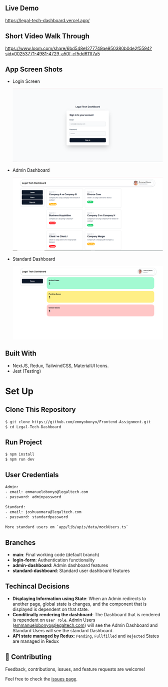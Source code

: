 ## Live Demo

https://legal-tech-dashboard.vercel.app/

## Short Video Walk Through

https://www.loom.com/share/6bd548e1277749ae950380b0de2f5594?sid=00253771-4981-4729-a50f-cf5dd611f7a5

## App Screen Shots

- Login Screen

  ![Login Screen](./public/Login-Screen.PNG)

- Admin Dashboard

  ![Admin Dashboard](./public/Admin-Dashboard.png)

- Standard Dashboard

  ![Standard Dashboard](./public/Standard-Dashboard.png)

## Built With

- NextJS, Redux, TailwindCSS, MaterialUI Icons.
- Jest (Testing)

# Set Up

## Clone This Repository

```
$ git clone https://github.com/emmyobonyo/Frontend-Assignment.git
$ cd Legal-Tech-Dashboard
```

## Run Project

```
$ npm install
$ npm run dev
```

## User Credentials

```
Admin:
- email: emmanuelobonyo@legaltech.com
- password: adminpassword

Standard:
- email: joshuaomara@legaltech.com
- password: standardpassword

More standard users om `app/lib/apis/data/mockUsers.ts`
```

## Branches

- **main**: Final working code (default branch)
- **login-form**: Authentication functionality
- **admin-dashboard**: Admin dashboard features
- **standard-dashboard**: Standard user dashboard features

## Techincal Decisions

- **Displaying Information using State**: When an Admin redirects to another page, global state is changes, and the component that is displayed is dependent on that state.
- **Conditinally rendering the dashboard**: The Dashboard that is rendered is rependent on `User role`. Admin Users (emmanuelobonyo@legaltech.com) will see the Admin Dashboard and Standard Users will see the standard Dashboard.
- **API state managed by Redux**: `Pending`, `Fullfilled` and `Rejected` States are managed in Redux

## 🤝 Contributing

Feedback, contributions, issues, and feature requests are welcome!

Feel free to check the [issues page](https://github.com/emmyobonyo/Legal-Tech-Dashboard/issues).
